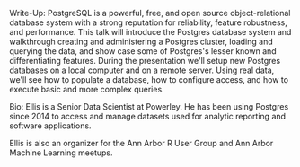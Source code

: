 Write-Up:
PostgreSQL is a powerful, free, and open source object-relational database system with a strong reputation for reliability, feature robustness, and performance. This talk will introduce the Postgres database system and walkthrough creating and administering a Postgres cluster, loading and querying the data, and show case some of Postgres's lesser known and differentiating features. During the presentation we'll setup new Postgres databases on a local computer and on a remote server. Using real data, we'll see how to populate a database, how to configure access, and how to execute basic and more complex queries.

Bio:
Ellis is a Senior Data Scientist at Powerley. He has been using Postgres since 2014 to access and manage datasets used for analytic reporting and software applications.

Ellis is also an organizer for the Ann Arbor R User Group and Ann Arbor Machine Learning meetups.
